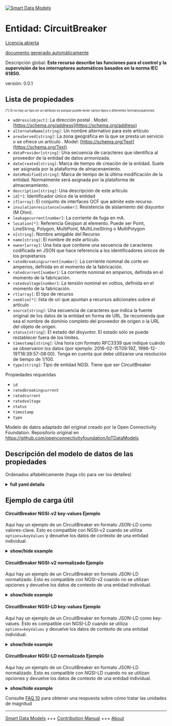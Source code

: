 <!-- 10-Header -->  
[![Smart Data Models](https://smartdatamodels.org/wp-content/uploads/2022/01/SmartDataModels_logo.png "Logo")](https://smartdatamodels.org)  
Entidad: CircuitBreaker  
=======================<!-- /10-Header -->  
<!-- 15-License -->  
[Licencia abierta](https://github.com/smart-data-models//dataModel.OCF/blob/master/CircuitBreaker/LICENSE.md)  
[documento generado automáticamente](https://docs.google.com/presentation/d/e/2PACX-1vTs-Ng5dIAwkg91oTTUdt8ua7woBXhPnwavZ0FxgR8BsAI_Ek3C5q97Nd94HS8KhP-r_quD4H0fgyt3/pub?start=false&loop=false&delayms=3000#slide=id.gb715ace035_0_60)  
<!-- /15-License -->  
<!-- 20-Description -->  
Descripción global: **Este recurso describe las funciones para el control y la supervisión de los interruptores automáticos basados en la norma IEC 61850.**  
versión: 0.0.1  
<!-- /20-Description -->  
<!-- 30-PropertiesList -->  

## Lista de propiedades  

<sup><sub>[*] Si no hay un tipo en un atributo es porque puede tener varios tipos o diferentes formatos/patrones</sub></sup>  
- `address[object]`: La dirección postal  . Model: [https://schema.org/address](https://schema.org/address)- `alternateName[string]`: Un nombre alternativo para este artículo  - `areaServed[string]`: La zona geográfica en la que se presta un servicio o se ofrece un artículo  . Model: [https://schema.org/Text](https://schema.org/Text)- `dataProvider[string]`: Una secuencia de caracteres que identifica al proveedor de la entidad de datos armonizada.  - `dateCreated[string]`: Marca de tiempo de creación de la entidad. Suele ser asignada por la plataforma de almacenamiento.  - `dateModified[string]`: Marca de tiempo de la última modificación de la entidad. Normalmente será asignada por la plataforma de almacenamiento.  - `description[string]`: Una descripción de este artículo  - `id[*]`: Identificador único de la entidad  - `if[array]`: El conjunto de interfaces OCF que admite este recurso.  - `insulationresistance[number]`: Resistencia de aislamiento del disyuntor (M Ohm).  - `leakagecurrent[number]`: La corriente de fuga en mA.  - `location[*]`: Referencia Geojson al elemento. Puede ser Point, LineString, Polygon, MultiPoint, MultiLineString o MultiPolygon  - `n[string]`: Nombre amigable del Recurso  - `name[string]`: El nombre de este artículo.  - `owner[array]`: Una lista que contiene una secuencia de caracteres codificada en JSON que hace referencia a los identificadores únicos de los propietarios  - `ratedbreakingcurrent[number]`: La corriente nominal de corte en amperios, definida en el momento de la fabricación.  - `ratedcurrent[number]`: La corriente nominal en amperios, definida en el momento de la fabricación.  - `ratedvoltage[number]`: La tensión nominal en voltios, definida en el momento de la fabricación.  - `rt[array]`: El tipo de recurso  - `seeAlso[*]`: lista de uri que apuntan a recursos adicionales sobre el artículo  - `source[string]`: Una secuencia de caracteres que indica la fuente original de los datos de la entidad en forma de URL. Se recomienda que sea el nombre de dominio completo del proveedor de origen o la URL del objeto de origen.  - `status[string]`: El estado del disyuntor. El estado sólo se puede restablecer fuera de los límites.  - `timestamp[string]`: Una hora con formato RFC3339 que indique cuándo se observaron los datos (por ejemplo: 2016-02-15T09:19Z, 1996-12-19T16:39:57-08:00). Tenga en cuenta que debe utilizarse una resolución de tiempo de 1/100.  - `type[string]`: Tipo de entidad NGSI. Tiene que ser CircuitBreaker  <!-- /30-PropertiesList -->  
<!-- 35-RequiredProperties -->  
Propiedades requeridas  
- `id`  - `ratedbreakingcurrent`  - `ratedcurrent`  - `ratedvoltage`  - `status`  - `timestamp`  - `type`  <!-- /35-RequiredProperties -->  
<!-- 40-RequiredProperties -->  
Modelo de datos adaptado del original creado por la Open Connectivity Foundation. Repositorio original en https://github.com/openconnectivityfoundation/IoTDataModels  
<!-- /40-RequiredProperties -->  
<!-- 50-DataModelHeader -->  
## Descripción del modelo de datos de las propiedades  
Ordenados alfabéticamente (haga clic para ver los detalles)  
<!-- /50-DataModelHeader -->  
<!-- 60-ModelYaml -->  
<details><summary><strong>full yaml details</strong></summary>    
```yaml  
CircuitBreaker:    
  description: 'This Resource describes functions for the control and monitoring of IEC 61850 based circuit breaker.'    
  properties:    
    address:    
      description: 'The mailing address'    
      properties:    
        addressCountry:    
          description: 'Property. The country. For example, Spain. Model:''https://schema.org/addressCountry'''    
          type: string    
        addressLocality:    
          description: 'Property. The locality in which the street address is, and which is in the region. Model:''https://schema.org/addressLocality'''    
          type: string    
        addressRegion:    
          description: 'Property. The region in which the locality is, and which is in the country. Model:''https://schema.org/addressRegion'''    
          type: string    
        postOfficeBoxNumber:    
          description: 'Property. The post office box number for PO box addresses. For example, 03578. Model:''https://schema.org/postOfficeBoxNumber'''    
          type: string    
        postalCode:    
          description: 'Property. The postal code. For example, 24004. Model:''https://schema.org/https://schema.org/postalCode'''    
          type: string    
        streetAddress:    
          description: 'Property. The street address. Model:''https://schema.org/streetAddress'''    
          type: string    
      type: object    
      x-ngsi:    
        model: https://schema.org/address    
        type: Property    
    alternateName:    
      description: 'An alternative name for this item'    
      type: string    
      x-ngsi:    
        type: Property    
    areaServed:    
      description: 'The geographic area where a service or offered item is provided'    
      type: string    
      x-ngsi:    
        model: https://schema.org/Text    
        type: Property    
    dataProvider:    
      description: 'A sequence of characters identifying the provider of the harmonised data entity.'    
      type: string    
      x-ngsi:    
        type: Property    
    dateCreated:    
      description: 'Entity creation timestamp. This will usually be allocated by the storage platform.'    
      format: date-time    
      type: string    
      x-ngsi:    
        type: Property    
    dateModified:    
      description: 'Timestamp of the last modification of the entity. This will usually be allocated by the storage platform.'    
      format: date-time    
      type: string    
      x-ngsi:    
        type: Property    
    description:    
      description: 'A description of this item'    
      type: string    
      x-ngsi:    
        type: Property    
    id:    
      anyOf: &circuitbreaker_-_properties_-_owner_-_items_-_anyof    
        - description: 'Property. Identifier format of any NGSI entity'    
          maxLength: 256    
          minLength: 1    
          pattern: ^[\w\-\.\{\}\$\+\*\[\]`|~^@!,:\\]+$    
          type: string    
        - description: 'Property. Identifier format of any NGSI entity'    
          format: uri    
          type: string    
      description: 'Unique identifier of the entity'    
      x-ngsi:    
        type: Property    
    if:    
      description: 'The OCF Interface set supported by this Resource.'    
      items:    
        enum:    
          - oic.if.s    
          - oic.if.baseline    
        type: string    
      minItems: 2    
      readOnly: true    
      type: array    
      uniqueItems: true    
      x-ngsi:    
        type: Property    
    insulationresistance:    
      description: 'Insulation resistance of circuit breaker (M Ohm).'    
      readOnly: true    
      type: number    
      x-ngsi:    
        type: Property    
    leakagecurrent:    
      description: 'The leakage current in mA.'    
      readOnly: true    
      type: number    
      x-ngsi:    
        type: Property    
    location:    
      description: 'Geojson reference to the item. It can be Point, LineString, Polygon, MultiPoint, MultiLineString or MultiPolygon'    
      oneOf:    
        - description: 'Geoproperty. Geojson reference to the item. Point'    
          properties:    
            bbox:    
              items:    
                type: number    
              minItems: 4    
              type: array    
            coordinates:    
              items:    
                type: number    
              minItems: 2    
              type: array    
            type:    
              enum:    
                - Point    
              type: string    
          required:    
            - type    
            - coordinates    
          title: 'GeoJSON Point'    
          type: object    
        - description: 'Geoproperty. Geojson reference to the item. LineString'    
          properties:    
            bbox:    
              items:    
                type: number    
              minItems: 4    
              type: array    
            coordinates:    
              items:    
                items:    
                  type: number    
                minItems: 2    
                type: array    
              minItems: 2    
              type: array    
            type:    
              enum:    
                - LineString    
              type: string    
          required:    
            - type    
            - coordinates    
          title: 'GeoJSON LineString'    
          type: object    
        - description: 'Geoproperty. Geojson reference to the item. Polygon'    
          properties:    
            bbox:    
              items:    
                type: number    
              minItems: 4    
              type: array    
            coordinates:    
              items:    
                items:    
                  items:    
                    type: number    
                  minItems: 2    
                  type: array    
                minItems: 4    
                type: array    
              type: array    
            type:    
              enum:    
                - Polygon    
              type: string    
          required:    
            - type    
            - coordinates    
          title: 'GeoJSON Polygon'    
          type: object    
        - description: 'Geoproperty. Geojson reference to the item. MultiPoint'    
          properties:    
            bbox:    
              items:    
                type: number    
              minItems: 4    
              type: array    
            coordinates:    
              items:    
                items:    
                  type: number    
                minItems: 2    
                type: array    
              type: array    
            type:    
              enum:    
                - MultiPoint    
              type: string    
          required:    
            - type    
            - coordinates    
          title: 'GeoJSON MultiPoint'    
          type: object    
        - description: 'Geoproperty. Geojson reference to the item. MultiLineString'    
          properties:    
            bbox:    
              items:    
                type: number    
              minItems: 4    
              type: array    
            coordinates:    
              items:    
                items:    
                  items:    
                    type: number    
                  minItems: 2    
                  type: array    
                minItems: 2    
                type: array    
              type: array    
            type:    
              enum:    
                - MultiLineString    
              type: string    
          required:    
            - type    
            - coordinates    
          title: 'GeoJSON MultiLineString'    
          type: object    
        - description: 'Geoproperty. Geojson reference to the item. MultiLineString'    
          properties:    
            bbox:    
              items:    
                type: number    
              minItems: 4    
              type: array    
            coordinates:    
              items:    
                items:    
                  items:    
                    items:    
                      type: number    
                    minItems: 2    
                    type: array    
                  minItems: 4    
                  type: array    
                type: array    
              type: array    
            type:    
              enum:    
                - MultiPolygon    
              type: string    
          required:    
            - type    
            - coordinates    
          title: 'GeoJSON MultiPolygon'    
          type: object    
      x-ngsi:    
        type: Geoproperty    
    n:    
      description: 'Friendly name of the Resource'    
      maxLength: 64    
      readOnly: true    
      type: string    
      x-ngsi:    
        type: Property    
    name:    
      description: 'The name of this item.'    
      type: string    
      x-ngsi:    
        type: Property    
    owner:    
      description: 'A List containing a JSON encoded sequence of characters referencing the unique Ids of the owner(s)'    
      items:    
        anyOf: *circuitbreaker_-_properties_-_owner_-_items_-_anyof    
        description: 'Property. Unique identifier of the entity'    
      type: array    
      x-ngsi:    
        type: Property    
    ratedbreakingcurrent:    
      description: 'The rated breaking current in Ampere, defined at manufacturing time.'    
      readOnly: true    
      type: number    
      x-ngsi:    
        type: Property    
    ratedcurrent:    
      description: 'The rated current in Ampere, defined at manufacturing time.'    
      readOnly: true    
      type: number    
      x-ngsi:    
        type: Property    
    ratedvoltage:    
      description: 'The rated voltage in Volts, defined at manufacturing time.'    
      readOnly: true    
      type: number    
      x-ngsi:    
        type: Property    
    rt:    
      description: 'The Resource Type'    
      items:    
        enum:    
          - oic.r.circuitbreaker    
        maxLength: 64    
        type: string    
      minItems: 1    
      readOnly: true    
      type: array    
      uniqueItems: true    
      x-ngsi:    
        type: Property    
    seeAlso:    
      description: 'list of uri pointing to additional resources about the item'    
      oneOf:    
        - items:    
            format: uri    
            type: string    
          minItems: 1    
          type: array    
        - format: uri    
          type: string    
      x-ngsi:    
        type: Property    
    source:    
      description: 'A sequence of characters giving the original source of the entity data as a URL. Recommended to be the fully qualified domain name of the source provider, or the URL to the source object.'    
      type: string    
      x-ngsi:    
        type: Property    
    status:    
      description: 'The circuit breaker status. The status can only be reset out of bounds.'    
      enum:    
        - on    
        - off    
        - trip    
      readOnly: true    
      type: string    
      x-ngsi:    
        type: Property    
    timestamp:    
      description: 'An RFC3339 formatted time indicating when the data was observed (e.g.: 2016-02-15T09:19Z, 1996-12-19T16:39:57-08:00). Note that 1/100 time resolution should be used.'    
      format: date-time    
      readOnly: true    
      type: string    
      x-ngsi:    
        type: Property    
    type:    
      description: 'NGSI entity type. It has to be CircuitBreaker'    
      enum:    
        - CircuitBreaker    
      type: string    
      x-ngsi:    
        type: Property    
  required:    
    - status    
    - ratedcurrent    
    - ratedbreakingcurrent    
    - ratedvoltage    
    - timestamp    
    - id    
    - type    
  type: object    
  x-derived-from: https://raw.githubusercontent.com/openconnectivityfoundation/IoTDataModels/master/CircuitBreakerResURI.swagger.json    
  x-disclaimer: 'Redistribution and use in source and binary forms, with or without modification, are permitted  provided that the license conditions are met. Copyleft (c) 2021 Contributors to Smart Data Models Program'    
  x-license-url: https://github.com/smart-data-models/dataModel.OCF/blob/master/CircuitBreaker/LICENSE.md    
  x-model-schema: https://smart-data-models.github.io/dataModel.OCF/CircuitBreaker/schema.json    
  x-model-tags: OCF    
  x-version: 0.0.1    
```  
</details>    
<!-- /60-ModelYaml -->  
<!-- 70-MiddleNotes -->  
<!-- /70-MiddleNotes -->  
<!-- 80-Examples -->  
## Ejemplo de carga útil  
#### CircuitBreaker NGSI-v2 key-values Ejemplo  
Aquí hay un ejemplo de un CircuitBreaker en formato JSON-LD como valores-clave. Esto es compatible con NGSI-v2 cuando se utiliza `options=keyValues` y devuelve los datos de contexto de una entidad individual.  
<details><summary><strong>show/hide example</strong></summary>    
```json  
{  
  "id": "urn:ngsi-ld:CircuitBreaker:id:GAWA:26483322",  
  "dateCreated": "1975-09-18T13:42:58Z",  
  "dateModified": "2017-02-05T13:44:17Z",  
  "source": "Right site might whose and.",  
  "name": "Open lose material big eight military benefit believe. Someone daughter peace draw sit say beautiful.",  
  "alternateName": "Job night make station take take page. Save reduce each by strong.",  
  "description": "Week after represent economy leave. Physical threat area hard difficult road minute grow.",  
  "dataProvider": "Today build staff score like.",  
  "owner": [  
    "urn:ngsi-ld:CircuitBreaker:items:FSTL:10434961",  
    "urn:ngsi-ld:CircuitBreaker:items:PTJI:96858742"  
  ],  
  "seeAlso": [  
    "urn:ngsi-ld:CircuitBreaker:items:GAYB:75604341",  
    "urn:ngsi-ld:CircuitBreaker:items:HJGW:42840646"  
  ],  
  "location": {  
    "type": "Point",  
    "coordinates": [  
      1.1981925,  
      -156.48494  
    ]  
  },  
  "address": {  
    "streetAddress": "Country as close board worry car score other. Treatment likely between century church author raise.",  
    "addressLocality": "Family mean strategy future federal. Term article rise article business grow make. Visit art by choice morning politics.",  
    "addressRegion": "Individual him business purpose. Bad interesting smile.",  
    "addressCountry": "Focus agency know note town season policy respond. Up represent building though official. Cut sort serious every compare describe.",  
    "postalCode": "Practice happy today social somebody less. Standard common half door team move.",  
    "postOfficeBoxNumber": "Cup song notice than. On look building likely. Leave from option style reality score kind. Together natural learn."  
  },  
  "areaServed": "Remember pressure whole form industry interest wish. Forget week dark avoid themselves say mother.",  
  "rt": [  
    "oic.r.circuitbreaker",  
    "oic.r.circuitbreaker"  
  ],  
  "status": "off",  
  "ratedcurrent": {  
    "type": "Property",  
    "value": 479.6  
  },  
  "ratedbreakingcurrent": {  
    "type": "Property",  
    "value": 999.7  
  },  
  "ratedvoltage": {  
    "type": "Property",  
    "value": 816.8  
  },  
  "leakagecurrent": {  
    "type": "Property",  
    "value": 790.2  
  },  
  "insulationresistance": {  
    "type": "Property",  
    "value": 966.6  
  },  
  "timestamp": "1972-10-08T10:26:39Z",  
  "n": "Child admit group hit too. Wind eye can.",  
  "if": [  
    "oic.if.s",  
    "oic.if.baseline"  
  ],  
  "type": "CircuitBreaker"  
}  
```  
</details>  
#### CircuitBreaker NGSI-v2 normalizado Ejemplo  
Aquí hay un ejemplo de un CircuitBreaker en formato JSON-LD normalizado. Esto es compatible con NGSI-v2 cuando no se utilizan opciones y devuelve los datos de contexto de una entidad individual.  
<details><summary><strong>show/hide example</strong></summary>    
```json  
{  
  "id": {  
    "type": "string",  
    "value": "urn:ngsi-ld:CircuitBreaker:id:GAWA:26483322"  
  },  
  "dateCreated": {  
    "format": "date-time",  
    "type": "string",  
    "value": "1975-09-18T13:42:58Z"  
  },  
  "dateModified": {  
    "format": "date-time",  
    "type": "string",  
    "value": "2017-02-05T13:44:17Z"  
  },  
  "source": {  
    "type": "string",  
    "value": "Right site might whose and."  
  },  
  "name": {  
    "type": "string",  
    "value": "Open lose material big eight military benefit believe. Someone daughter peace draw sit say beautiful."  
  },  
  "alternateName": {  
    "type": "string",  
    "value": "Job night make station take take page. Save reduce each by strong."  
  },  
  "description": {  
    "type": "string",  
    "value": "Week after represent economy leave. Physical threat area hard difficult road minute grow."  
  },  
  "dataProvider": {  
    "type": "string",  
    "value": "Today build staff score like."  
  },  
  "owner": {  
    "type": "array",  
    "value": [  
      "urn:ngsi-ld:CircuitBreaker:items:FSTL:10434961",  
      "urn:ngsi-ld:CircuitBreaker:items:PTJI:96858742"  
    ]  
  },  
  "seeAlso": {  
    "type": "array",  
    "value": [  
      "urn:ngsi-ld:CircuitBreaker:items:GAYB:75604341",  
      "urn:ngsi-ld:CircuitBreaker:items:HJGW:42840646"  
    ]  
  },  
  "location": {  
    "type": "object",  
    "value": {  
      "type": "Point",  
      "coordinates": [  
        1.1981925,  
        -156.48494  
      ]  
    }  
  },  
  "address": {  
    "type": "object",  
    "value": {  
      "streetAddress": "Country as close board worry car score other. Treatment likely between century church author raise.",  
      "addressLocality": "Family mean strategy future federal. Term article rise article business grow make. Visit art by choice morning politics.",  
      "addressRegion": "Individual him business purpose. Bad interesting smile.",  
      "addressCountry": "Focus agency know note town season policy respond. Up represent building though official. Cut sort serious every compare describe.",  
      "postalCode": "Practice happy today social somebody less. Standard common half door team move.",  
      "postOfficeBoxNumber": "Cup song notice than. On look building likely. Leave from option style reality score kind. Together natural learn."  
    }  
  },  
  "areaServed": {  
    "type": "string",  
    "value": "Remember pressure whole form industry interest wish. Forget week dark avoid themselves say mother."  
  },  
  "rt": {  
    "type": "array",  
    "value": [  
      "oic.r.circuitbreaker",  
      "oic.r.circuitbreaker"  
    ]  
  },  
  "status": {  
    "type": "string",  
    "value": "off"  
  },  
  "ratedcurrent": {  
    "type": "object",  
    "value": {  
      "type": "Property",  
      "value": 479.6  
    }  
  },  
  "ratedbreakingcurrent": {  
    "type": "object",  
    "value": {  
      "type": "Property",  
      "value": 999.7  
    }  
  },  
  "ratedvoltage": {  
    "type": "object",  
    "value": {  
      "type": "Property",  
      "value": 816.8  
    }  
  },  
  "leakagecurrent": {  
    "type": "object",  
    "value": {  
      "type": "Property",  
      "value": 790.2  
    }  
  },  
  "insulationresistance": {  
    "type": "object",  
    "value": {  
      "type": "Property",  
      "value": 966.6  
    }  
  },  
  "timestamp": {  
    "format": "date-time",  
    "type": "string",  
    "value": "1972-10-08T10:26:39Z"  
  },  
  "n": {  
    "type": "string",  
    "value": "Child admit group hit too. Wind eye can."  
  },  
  "if": {  
    "type": "array",  
    "value": [  
      "oic.if.s",  
      "oic.if.baseline"  
    ]  
  },  
  "type": {  
    "type": "string",  
    "value": "CircuitBreaker"  
  }  
}  
```  
</details>  
#### CircuitBreaker NGSI-LD key-values Ejemplo  
Aquí hay un ejemplo de un CircuitBreaker en formato JSON-LD como key-values. Esto es compatible con NGSI-LD cuando se utiliza `options=keyValues` y devuelve los datos de contexto de una entidad individual.  
<details><summary><strong>show/hide example</strong></summary>    
```json  
{  
    "id": "urn:ngsi-ld:CircuitBreaker:id:GAWA:26483322",  
    "dateCreated": "1975-09-18T13:42:58Z",  
    "dateModified": "2017-02-05T13:44:17Z",  
    "source": "Right site might whose and.",  
    "name": "Open lose material big eight military benefit believe. Someone daughter peace draw sit say beautiful.",  
    "alternateName": "Job night make station take take page. Save reduce each by strong.",  
    "description": "Week after represent economy leave. Physical threat area hard difficult road minute grow.",  
    "dataProvider": "Today build staff score like.",  
    "owner": [  
        "urn:ngsi-ld:CircuitBreaker:items:FSTL:10434961",  
        "urn:ngsi-ld:CircuitBreaker:items:PTJI:96858742"  
    ],  
    "seeAlso": [  
        "urn:ngsi-ld:CircuitBreaker:items:GAYB:75604341",  
        "urn:ngsi-ld:CircuitBreaker:items:HJGW:42840646"  
    ],  
    "location": {  
        "type": "Point",  
        "coordinates": [  
            1.1981925,  
            -156.48494  
        ]  
    },  
    "address": {  
        "streetAddress": "Country as close board worry car score other. Treatment likely between century church author raise.",  
        "addressLocality": "Family mean strategy future federal. Term article rise article business grow make. Visit art by choice morning politics.",  
        "addressRegion": "Individual him business purpose. Bad interesting smile.",  
        "addressCountry": "Focus agency know note town season policy respond. Up represent building though official. Cut sort serious every compare describe.",  
        "postalCode": "Practice happy today social somebody less. Standard common half door team move.",  
        "postOfficeBoxNumber": "Cup song notice than. On look building likely. Leave from option style reality score kind. Together natural learn."  
    },  
    "areaServed": "Remember pressure whole form industry interest wish. Forget week dark avoid themselves say mother.",  
    "rt": [  
        "oic.r.circuitbreaker",  
        "oic.r.circuitbreaker"  
    ],  
    "status": "off",  
    "ratedcurrent": {  
        "type": "Property",  
        "value": 479.6  
    },  
    "ratedbreakingcurrent": {  
        "type": "Property",  
        "value": 999.7  
    },  
    "ratedvoltage": {  
        "type": "Property",  
        "value": 816.8  
    },  
    "leakagecurrent": {  
        "type": "Property",  
        "value": 790.2  
    },  
    "insulationresistance": {  
        "type": "Property",  
        "value": 966.6  
    },  
    "timestamp": "1972-10-08T10:26:39Z",  
    "n": "Child admit group hit too. Wind eye can.",  
    "if": [  
        "oic.if.s",  
        "oic.if.baseline"  
    ],  
    "type": "CircuitBreaker",  
    "@context": [  
        "https://smartdatamodels.org/context.jsonld",  
        "https://raw.githubusercontent.com/smart-data-models/dataModel.OCF/master/context.jsonld"  
    ]  
}  
```  
</details>  
#### CircuitBreaker NGSI-LD normalizado Ejemplo  
Aquí hay un ejemplo de un CircuitBreaker en formato JSON-LD normalizado. Esto es compatible con NGSI-LD cuando no se utilizan opciones y devuelve los datos de contexto de una entidad individual.  
<details><summary><strong>show/hide example</strong></summary>    
```json  
{  
    "id": "urn:ngsi-ld:CircuitBreaker:id:FYOJ:76177790",  
    "dateCreated": {  
        "type": "Property",  
        "value": {  
            "@type": "DateTime",  
            "@value": "2016-07-05T21:40:58Z"  
        }  
    },  
    "dateModified": {  
        "type": "Property",  
        "value": {  
            "@type": "DateTime",  
            "@value": "2008-07-22T16:37:58Z"  
        }  
    },  
    "source": {  
        "type": "Property",  
        "value": "Often candidate whom information resource second seat difficult. Pay stay ask product major she later. Officer necessary especially explain news."  
    },  
    "name": {  
        "type": "Property",  
        "value": "Speech yard of account. World anyone line professional night operation."  
    },  
    "alternateName": {  
        "type": "Property",  
        "value": "Citizen present water someone like power sport weight. Friend medical article nation skin free. Place traditional reduce pretty before reality."  
    },  
    "description": {  
        "type": "Property",  
        "value": "Maintain yourself most other degree walk. Recent east base party choice several group. Involve power me hear race role take. Usually year fine more someone inside."  
    },  
    "dataProvider": {  
        "type": "Property",  
        "value": "Newspaper book above base modern. Age star student protect some democratic imagine. Military him painting community measure some lawyer religious. Shake threat situation keep trouble."  
    },  
    "owner": {  
        "type": "Property",  
        "value": [  
            "urn:ngsi-ld:CircuitBreaker:items:PFKJ:31765940",  
            "urn:ngsi-ld:CircuitBreaker:items:WLRJ:52436804"  
        ]  
    },  
    "seeAlso": {  
        "type": "Property",  
        "value": [  
            "urn:ngsi-ld:CircuitBreaker:items:RNKY:53726318"  
        ]  
    },  
    "location": {  
        "type": "Property",  
        "value": {  
            "type": "Point",  
            "coordinates": [  
                22.0069765,  
                166.52115  
            ]  
        }  
    },  
    "address": {  
        "type": "Property",  
        "value": {  
            "streetAddress": "Single bit draw memory arrive share performance. He paper cell build start individual Congress. Start above meeting old fish.",  
            "addressLocality": "Popular gun likely medical. Wish conference simple but test low anything. Sometimes also question choice.",  
            "addressRegion": "What stuff per allow bring enough fast important. Get benefit early yard suddenly agreement low. Natural career last him actually note middle help.",  
            "addressCountry": "Imagine there live general across. White consider painting believe must mother.",  
            "postalCode": "Remain almost star style player. Group mind share board especially coach. Partner trip seek physical consider fund common.",  
            "postOfficeBoxNumber": "Night now TV most he. Manage boy single television."  
        }  
    },  
    "areaServed": {  
        "type": "Property",  
        "value": "Feeling turn add task onto. Business memory policy head. Though worry born most game up."  
    },  
    "rt": {  
        "type": "Property",  
        "value": [  
            "oic.r.circuitbreaker"  
        ]  
    },  
    "status": {  
        "type": "Property",  
        "value": "on"  
    },  
    "ratedcurrent": {  
        "type": "Property",  
        "value": 778.8  
    },  
    "ratedbreakingcurrent": {  
        "type": "Property",  
        "value": 720.1  
    },  
    "ratedvoltage": {  
        "type": "Property",  
        "value": 57.2  
    },  
    "leakagecurrent": {  
        "type": "Property",  
        "value": 79.8  
    },  
    "insulationresistance": {  
        "type": "Property",  
        "value": 695.5  
    },  
    "timestamp": {  
        "type": "Property",  
        "value": {  
            "@type": "DateTime",  
            "@value": "1992-10-31T15:35:50Z"  
        }  
    },  
    "n": {  
        "type": "Property",  
        "value": "Why key suddenly sort traditional. Head until born level history smile. Meet population pattern require talk heavy specific."  
    },  
    "if": {  
        "type": "Property",  
        "value": [  
            "oic.if.s",  
            "oic.if.s"  
        ]  
    },  
    "type": "CircuitBreaker",  
    "@context": [  
        "https://smartdatamodels.org/context.jsonld",  
        "https://raw.githubusercontent.com/smart-data-models/dataModel.OCF/master/context.jsonld"  
    ]  
}  
```  
</details><!-- /80-Examples -->  
<!-- 90-FooterNotes -->  
<!-- /90-FooterNotes -->  
<!-- 95-Units -->  
Consulte [FAQ 10](https://smartdatamodels.org/index.php/faqs/) para obtener una respuesta sobre cómo tratar las unidades de magnitud  
<!-- /95-Units -->  
<!-- 97-LastFooter -->  
---  
[Smart Data Models](https://smartdatamodels.org) +++ [Contribution Manual](https://bit.ly/contribution_manual) +++ [About](https://bit.ly/Introduction_SDM)<!-- /97-LastFooter -->  
